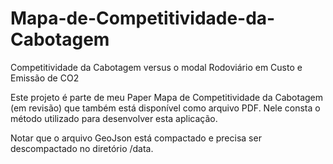 # Mapa-de-Competitividade-da-Cabotagem
Competitividade da Cabotagem versus o modal Rodoviário em Custo e Emissão de CO2

Este projeto é parte de meu Paper Mapa de Competitividade da Cabotagem (em revisão) que também está disponível como arquivo PDF.
Nele consta o método utilizado para desenvolver esta aplicação.

Notar que o arquivo GeoJson está compactado e precisa ser descompactado no diretório /data.
